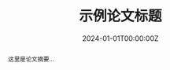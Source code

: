 ---
title: '示例论文标题'
authors:
  - admin
  - 李四
date: '2024-01-01T00:00:00Z'
doi: ''

# Publication type.
# 0 = Uncategorized
# 1 = Conference paper
# 2 = Journal article
# 3 = Preprint / Working Paper
# 4 = Report
# 5 = Book
# 6 = Book section
# 7 = Thesis
# 8 = Patent
publication_types: ['2']

# Publication name and optional abbreviated publication name.
publication: 在 *中国科学* 发表
publication_short: 在 *中国科学*

abstract: 这里是论文摘要...

tags:
  - 控制理论
  - 复杂系统

featured: true

links:
  - name: 自定义链接
    url: http://example.org
url_pdf: ''
url_code: ''
url_dataset: ''
url_poster: ''
url_project: ''
url_slides: ''
url_source: ''
url_video: ''
--- 